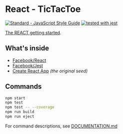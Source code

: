 # React - TicTacToe

[![Standard - JavaScript Style Guide](https://img.shields.io/badge/code_style-standard-brightgreen.svg)](https://standardjs.com) [![tested with jest](https://img.shields.io/badge/tested_with-jest-99424f.svg)](https://github.com/facebook/jest)

[The REACT getting started](https://reactjs.org/tutorial/tutorial.html).

## What's inside

* [Facebook/React](https://reactjs.org/)
* [Facebook/Jest](https://facebook.github.io/jest/)
* [Create React App](https://github.com/facebookincubator/create-react-app) *(the original seed)*


## Commands

```bash
npm start
npm test
npm test -- --coverage
npm run build
npm run eject
```

For command descriptions, see [DOCUMENTATION.md](./DOCUMENTATION.md#available-scripts)